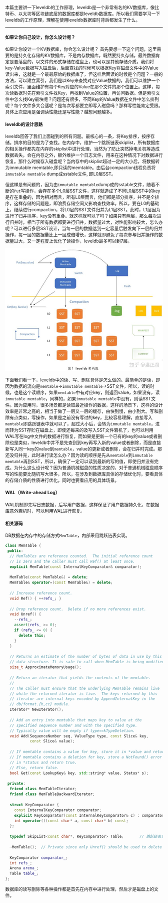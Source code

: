 本篇主要讲一下leveldb的工作原理，leveldb是一个非常有名的KV数据库，像比特币、以太坊等区块链底层的数据库都是leveldb数据库。所以我们需要学习一下leveldb的工作原理，理解在使用leveldb数据库时背后都发生了什么。

---
#### 如果让你自己设计，你怎么设计呢？

如果让你设计一个KV数据库，你会怎么设计呢？ 首先要想一下这个问题，这里需要的是持久化存储的KV数据库，不是内存数据库。既然要持久存储，最终数据肯定是要落盘的，以文件的形式存储在磁盘上，也可以是其他存储介质。我们将key-Value数据写入磁盘后，后面查找的时候可以根据Key将磁盘文件中的Value读出来，这就是一个最最原始的数据库了，但这样后面读的时候是个问题？一般的方法，可以建立索引，我们是以Key来查找对应Value数据的，我们可以维护一个索引文件，里面维护有每个Key对应的Value在那个文件的那个位置上。这样，每次读数据时先在索引文件找Key，再找到Value的位置，再访问数据。但是索引文件中怎么找Key最块呢？问题还有很多，不同Key的Value数据在文件中怎么排列呢？每个文件多大合适呢？是每次写都要立即写入磁盘吗？那样写性能肯定受限。具体上次应用是强调读性能还是写性能？越想问题越多。


#### leveldb的设计思路
leveldb回答了我们上面碰到的所有问题。最核心的一条，将Key排序，按序存储。排序的目的是为了查找。在内存中，维护一个跳跃链表skiplist，所有数据库的相关操作都先在内存的skiplist中进行处理，当然为了防止突然掉电关机等造成数据丢失，会在内存之外，额外维护一个日志文件，用来在这种情况下对数据进行恢复。那什么时候存入磁盘呢？当内存中的skiplist超过一定的大小后，将数据转为immutable memtable,即只读的memtable。由后台compaction线程负责将`immutable memtable` dump成sstable文件, 即L0层SST。

但这样是有问题的，因为由`immutable memtable`dump成的sstable文件，随着不断的`Put`写操作，会存在多个L0层SST文件，这样就造成了不同L0层SST中的key是存在重叠的，因为相对而言，所有L0层而言，他们都是部分排序，并不是全排序，这样存储的问题是，即浪费存储空间又影响查找效率。所以，要在L0的基础上，继续进行compaction，将L0层的SST文件归并为L1层SST。此时，L1层因为进行了归并排序，key没有重叠。就这样就可以了吗？如果只有两层，那么每次进行归并时，相当于所有数据都要进行归并，数据量过大，对性能影响较大，怎么办呢？可以进行多层SST设计，当每一层的数据达到一定容量后触发向下一层的归并操作，每一层的数据量比上一层成倍增长，这样就即避免了每次参与归并操作的数据量过大，又一定程度上优化了读操作，leveldb最多可以到7层。



![image](../.images/leveldb.jpg)

下面我们看一下，leveldb中的读、写、删除具体是怎么做的。最简单的是读，即因为数据的流向是`memtable`->`immutable memtable`->SST文件，所以，读的时候，也是这个读顺序，如果`memtable`中有对应key，则返回value，如果没有，读`immutable memtable`，同样的，如果`immutable memtable`中没有，则读SST文件。因为应用时，很多场景都是读取最近操作的数据，这样的场景下，这样的设计效率是非常之高的，相当于做了一层又一层的缓存，由快到慢，由小到大。写和删除有点类似，写操作，如果是之前没有写过的key，比较容易理解，直接写入`memtable`即跳跃链表中就可以了，超过大小后，会转为`immutable memtable`，进而转为SST存贮在磁盘上，即使还每来的及写入SST文件宕机了，也可以利用WAL写在log中文件的数据进行恢复，而如果是更新一个已有的key的value或者删除也是类似，leveldb中并不是先查到到key再写入新的value或者删除，而是直接新写入同一key的value到`memtable`，value的更新或者删除，会在归并时完成。那还没归并完，此时进行读怎么办？因为读的顺序是先从`memtable`到`immutable memtable`再到SST，所以，确保了一定可以读到最新的写的值，即使归并没有完成。为什么这么设计呢？因为普通机械磁盘的性质决定的，对于普通机械磁盘顺序写的性能要比随机写大很多，所以，在涉及到数据库具体的存储优化时，要看具体的存储介质的性质进行优化，同时也要看应用的具体场景。

#### WAL（Write-ahead Log）
WAL机制即先写日志数据，后写用户数据，这样保证了用户数据持久化，在数据库意外宕机时，可以利用WAL进行恢复。








#### 相关源码



DB数据在内存中的存储方式`MemTable`，内部采用跳跃链表实现。
```c++
class MemTable {
 public:
  // MemTables are reference counted.  The initial reference count
  // is zero and the caller must call Ref() at least once.
  explicit MemTable(const InternalKeyComparator& comparator);

  MemTable(const MemTable&) = delete;
  MemTable& operator=(const MemTable&) = delete;

  // Increase reference count.
  void Ref() { ++refs_; }

  // Drop reference count.  Delete if no more references exist.
  void Unref() {
    --refs_;
    assert(refs_ >= 0);
    if (refs_ <= 0) {
      delete this;
    }
  }

  // Returns an estimate of the number of bytes of data in use by this
  // data structure. It is safe to call when MemTable is being modified.
  size_t ApproximateMemoryUsage();

  // Return an iterator that yields the contents of the memtable.
  //
  // The caller must ensure that the underlying MemTable remains live
  // while the returned iterator is live.  The keys returned by this
  // iterator are internal keys encoded by AppendInternalKey in the
  // db/format.{h,cc} module.
  Iterator* NewIterator();

  // Add an entry into memtable that maps key to value at the
  // specified sequence number and with the specified type.
  // Typically value will be empty if type==kTypeDeletion.
  void Add(SequenceNumber seq, ValueType type, const Slice& key,
           const Slice& value);

  // If memtable contains a value for key, store it in *value and return true.
  // If memtable contains a deletion for key, store a NotFound() error
  // in *status and return true.
  // Else, return false.
  bool Get(const LookupKey& key, std::string* value, Status* s);

 private:
  friend class MemTableIterator;
  friend class MemTableBackwardIterator;

  struct KeyComparator {
    const InternalKeyComparator comparator;
    explicit KeyComparator(const InternalKeyComparator& c) : comparator(c) {}
    int operator()(const char* a, const char* b) const;
  };

  typedef SkipList<const char*, KeyComparator> Table;       // 跳跃链表实现

  ~MemTable();  // Private since only Unref() should be used to delete it

  KeyComparator comparator_;
  int refs_;
  Arena arena_;
  Table table_;
};
```


数据库的读写删除等各种操作都是首先在内存中进行处理，然后才是磁盘上的文件。
